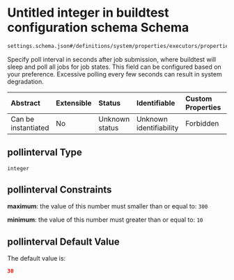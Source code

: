 # Untitled integer in buildtest configuration schema Schema

```txt
settings.schema.json#/definitions/system/properties/executors/properties/defaults/properties/pollinterval
```

Specify poll interval in seconds after job submission, where buildtest will sleep and poll all jobs for job states. This field can be configured based on your preference. Excessive polling every few seconds can result in system degradation.

| Abstract            | Extensible | Status         | Identifiable            | Custom Properties | Additional Properties | Access Restrictions | Defined In                                                                  |
| :------------------ | :--------- | :------------- | :---------------------- | :---------------- | :-------------------- | :------------------ | :-------------------------------------------------------------------------- |
| Can be instantiated | No         | Unknown status | Unknown identifiability | Forbidden         | Allowed               | none                | [settings.schema.json*](../out/settings.schema.json "open original schema") |

## pollinterval Type

`integer`

## pollinterval Constraints

**maximum**: the value of this number must smaller than or equal to: `300`

**minimum**: the value of this number must greater than or equal to: `10`

## pollinterval Default Value

The default value is:

```json
30
```
